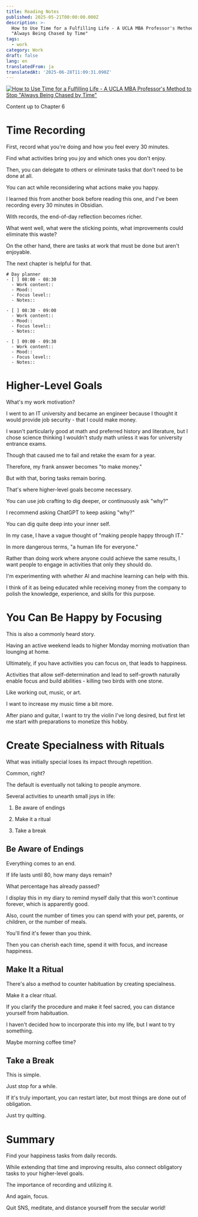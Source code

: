 ```yaml
---
title: Reading Notes
published: 2025-05-21T00:00:00.000Z
description: >-
  How to Use Time for a Fulfilling Life - A UCLA MBA Professor's Method to Stop
  "Always Being Chased by Time"
tags:
  - work
category: Work
draft: false
lang: en
translatedFrom: ja
translatedAt: '2025-06-28T11:09:31.090Z'
---
```


[![How to Use Time for a Fulfilling Life - A UCLA MBA Professor's Method to Stop "Always Being Chased by Time"](https://m.media-amazon.com/images/I/81Jbx26+5NL._SY522_.jpg)](https://amzn.asia/d/9lUVIOu)

Content up to Chapter 6
# Time Recording

First, record what you're doing and how you feel every 30 minutes.

Find what activities bring you joy and which ones you don't enjoy.

Then, you can delegate to others or eliminate tasks that don't need to be done at all.

You can act while reconsidering what actions make you happy.

I learned this from another book before reading this one, and I've been recording every 30 minutes in Obsidian.

With records, the end-of-day reflection becomes richer.

What went well, what were the sticking points, what improvements could eliminate this waste?

On the other hand, there are tasks at work that must be done but aren't enjoyable.

The next chapter is helpful for that.

``` text
# Day planner  
- [ ] 08:00 - 08:30  
  - Work content::  
  - Mood::   
  - Focus level:: 
  - Notes::  
 
- [ ] 08:30 - 09:00  
  - Work content::  
  - Mood::   
  - Focus level:: 
  - Notes::  
 
- [ ] 09:00 - 09:30  
  - Work content::  
  - Mood::   
  - Focus level:: 
  - Notes::  
```
# Higher-Level Goals

What's my work motivation?

I went to an IT university and became an engineer because I thought it would provide job security - that I could make money.

I wasn't particularly good at math and preferred history and literature, but I chose science thinking I wouldn't study math unless it was for university entrance exams.

Though that caused me to fail and retake the exam for a year.

Therefore, my frank answer becomes "to make money."

But with that, boring tasks remain boring.

That's where higher-level goals become necessary.

You can use job crafting to dig deeper, or continuously ask "why?"

I recommend asking ChatGPT to keep asking "why?"

You can dig quite deep into your inner self.

In my case, I have a vague thought of "making people happy through IT."

In more dangerous terms, "a human life for everyone."

Rather than doing work where anyone could achieve the same results, I want people to engage in activities that only they should do.

I'm experimenting with whether AI and machine learning can help with this.

I think of it as being educated while receiving money from the company to polish the knowledge, experience, and skills for this purpose.


# You Can Be Happy by Focusing

This is also a commonly heard story.

Having an active weekend leads to higher Monday morning motivation than lounging at home.

Ultimately, if you have activities you can focus on, that leads to happiness.

Activities that allow self-determination and lead to self-growth naturally enable focus and build abilities - killing two birds with one stone.

Like working out, music, or art.

I want to increase my music time a bit more.

After piano and guitar, I want to try the violin I've long desired, but first let me start with preparations to monetize this hobby.


# Create Specialness with Rituals

What was initially special loses its impact through repetition.

Common, right?

The default is eventually not talking to people anymore.

Several activities to unearth small joys in life:

1. Be aware of endings

2. Make it a ritual

3. Take a break


## Be Aware of Endings

Everything comes to an end.

If life lasts until 80, how many days remain?

What percentage has already passed?

I display this in my diary to remind myself daily that this won't continue forever, which is apparently good.

Also, count the number of times you can spend with your pet, parents, or children, or the number of meals.

You'll find it's fewer than you think.

Then you can cherish each time, spend it with focus, and increase happiness.


## Make It a Ritual

There's also a method to counter habituation by creating specialness.

Make it a clear ritual.

If you clarify the procedure and make it feel sacred, you can distance yourself from habituation.

I haven't decided how to incorporate this into my life, but I want to try something.

Maybe morning coffee time?

## Take a Break

This is simple.

Just stop for a while.

If it's truly important, you can restart later, but most things are done out of obligation.

Just try quitting.

# Summary

Find your happiness tasks from daily records.

While extending that time and improving results, also connect obligatory tasks to your higher-level goals.

The importance of recording and utilizing it.

And again, focus.

Quit SNS, meditate, and distance yourself from the secular world!
